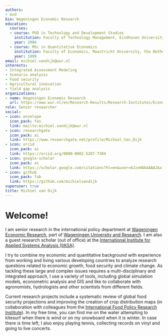 ```yaml
---
authors:
- mvd
bio: Wageningen Economic Research
education:
  courses:
  - course: PhD in Technology and Development Studies
    institution: Faculty of Technology Management, Eindhoven University of Technology, the Netherlands
    year: 2004
  - course: MSc in Quantitative Economics
    institution: Faculty of Economics, Maastricht University, the Netherlands
    year: 1999
email: michiel.vandijk@wur.nl
interests:
- Integrated Assessment Modeling
- Scenario analysis
- Food security
- Agricultural innovation
- Yield gap analysis
organizations:
- name: Wageningen Economic Research
  url: https://www.wur.nl/en/Research-Results/Research-Institutes/Economic-Research.htm
role: Senior researcher
social:
- icon: envelope
  icon_pack: fas
  link: mailto:michiel.vandijk@wur.nl
- icon: researchgate
  icon_pack: ai
  link: https://www.researchgate.net/profile/Michiel_Van_Dijk
- icon: orcid
  icon_pack: ai
  link: https://orcid.org/0000-0002-5207-7304
- icon: google-scholar
  icon_pack: ai
  link: https://scholar.google.com/citations?hl=en&user=6JzxHAkAAAAJ&view_op=list_works&sortby=pubdate
- icon: github
  icon_pack: fab
  link: https://github.com/michielvandijk
superuser: true
title: Michiel van Dijk
---
```


# Welcome!
I am senior research in the international policy department at [Wageningen Economic Research](https://www.wur.nl/en/Research-Results/Research-Institutes/Economic-Research.htm), part of [Wageningen University and Research](www.wur.nl). I am also a guest research scholar (out of office) at the [International Institute for Applied Systems Analysis (IIASA)](https://iiasa.ac.at/). 

I try to combine my economic and quantitative background with experience from working and living various developing countries to analyze research questions related to economic growth, food security and climate change. As tackling these large and complex issues requires a multi-disciplinary and integrated approach, I use a variety of tools, including global simulation models, econometric analysis and GIS and like to collaborate with agronomists, hydrologists and other scientists from different fields.

Current research projects include a systematic review of global food security projections and improving the creation of crop distribution maps (in collaboration with colleagues from the [International Food Policy Research Institute](https://www.mapspam.info/)). In my free time, you can find me on the water attempting to kitesurf when there is wind or on my snowboard when it is winter. In case there is time left, I also enjoy playing tennis, collecting records on vinyl and going to live concerts.   



